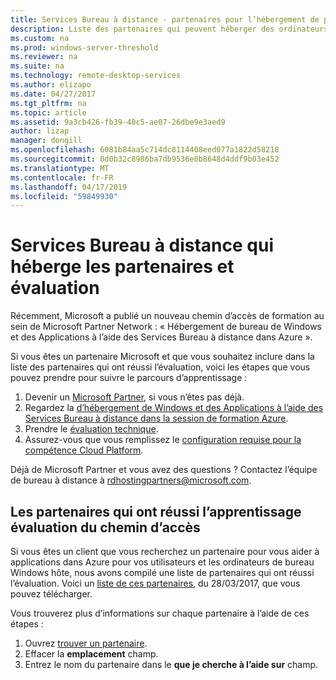 ```yaml
---
title: Services Bureau à distance - partenaires pour l’hébergement de postes de travail et applications
description: Liste des partenaires qui peuvent héberger des ordinateurs de bureau et des applications à l’aide de RDS.
ms.custom: na
ms.prod: windows-server-threshold
ms.reviewer: na
ms.suite: na
ms.technology: remote-desktop-services
ms.author: elizapo
ms.date: 04/27/2017
ms.tgt_pltfrm: na
ms.topic: article
ms.assetid: 9a3cb426-fb39-40c5-ae07-26dbe9e3aed9
author: lizap
manager: dongill
ms.openlocfilehash: 6081b84aa5c714dc8114408eed077a1822d58218
ms.sourcegitcommit: 0d0b32c8986ba7db9536e0b8648d4ddf9b03e452
ms.translationtype: MT
ms.contentlocale: fr-FR
ms.lasthandoff: 04/17/2019
ms.locfileid: "59849930"
---
```

# <a name="remote-desktop-services-hosting-partners-and-assessment"></a>Services Bureau à distance qui héberge les partenaires et évaluation

Récemment, Microsoft a publié un nouveau chemin d’accès de formation au sein de Microsoft Partner Network : « Hébergement de bureau de Windows et des Applications à l’aide des Services Bureau à distance dans Azure ».

Si vous êtes un partenaire Microsoft et que vous souhaitez inclure dans la liste des partenaires qui ont réussi l’évaluation, voici les étapes que vous pouvez prendre pour suivre le parcours d’apprentissage :

1. Devenir un [Microsoft Partner](https://partner.microsoft.com/), si vous n’êtes pas déjà.
2. Regardez la [d’hébergement de Windows et des Applications à l’aide des Services Bureau à distance dans la session de formation Azure](https://mspartnerlp.partner.microsoft.com/LearningPath/LearningPath/DLPaths?trackId=2915&rowId=3603).
3. Prendre le [évaluation technique](https://mspartnerlp.partner.microsoft.com/LearningPath/LearningPath/DLPaths?trackId=1660&rowId=2220&trackPathId=9871).
4. Assurez-vous que vous remplissez le [configuration requise pour la compétence Cloud Platform](https://partner.microsoft.com/en-us/membership/cloud-platform-competency).

Déjà de Microsoft Partner et vous avez des questions ? Contactez l’équipe de bureau à distance à <rdhostingpartners@microsoft.com>.  


## <a name="partners-who-have-passed-the-learning-path-assessment"></a>Les partenaires qui ont réussi l’apprentissage évaluation du chemin d’accès 

Si vous êtes un client que vous recherchez un partenaire pour vous aider à applications dans Azure pour vos utilisateurs et les ordinateurs de bureau Windows hôte, nous avons compilé une liste de partenaires qui ont réussi l’évaluation. Voici un [liste de ces partenaires](https://github.com/MicrosoftDocs/windowsserverdocs/blob/master/WindowsServerDocs/remote/remote-desktop-services/RDS-Hosting-Partners.pdf), du 28/03/2017, que vous pouvez télécharger.

Vous trouverez plus d’informations sur chaque partenaire à l’aide de ces étapes :

1. Ouvrez [trouver un partenaire](https://partnercenter.microsoft.com/pcv/search).
2. Effacer la **emplacement** champ.
3. Entrez le nom du partenaire dans le **que je cherche à l’aide sur** champ.
